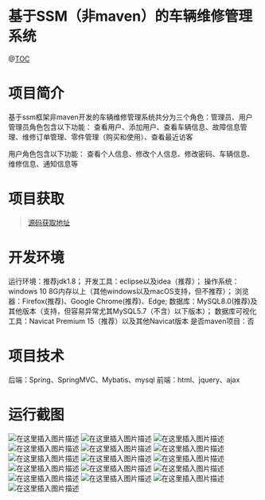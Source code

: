 # 基于SSM（非maven）的车辆维修管理系统

@[TOC](基于SSM（非maven）的车辆维修管理系统)
# 项目简介
基于ssm框架非maven开发的车辆维修管理系统共分为三个角色：管理员、用户
管理员角色包含以下功能： 
查看用户、添加用户、查看车辆信息、故障信息管理、维修订单管理、零件管理（购买和使用）、查看最近访客

用户角色包含以下功能： 
查看个人信息、修改个人信息、修改密码、车辆信息、维修信息、通知信息等

 # 项目获取
> [源码获取地址](http://www.manoncode.cn/details?id=110)

 
# 开发环境

运行环境：推荐jdk1.8；
开发工具：eclipse以及idea（推荐）；
操作系统：windows 10 8G内存以上（其他windows以及macOS支持，但不推荐）；
浏览器：Firefox(推荐)、Google Chrome(推荐)、Edge;
数据库：MySQL8.0(推荐)及其他版本（支持，但容易异常尤其MySQL5.7（不含）以下版本）；
数据库可视化工具：Navicat Premium 15（推荐）以及其他Navicat版本
是否maven项目：否


 # 项目技术
 
后端：Spring、SpringMVC、Mybatis、mysql
前端：html、jquery、ajax

 # 运行截图
 ![在这里插入图片描述](https://img-blog.csdnimg.cn/8e839fc47315442a90eb411f7325e2ee.png#pic_center)
![在这里插入图片描述](https://img-blog.csdnimg.cn/cec0ae3d37b44fd494bc40411564d552.png#pic_center)
![在这里插入图片描述](https://img-blog.csdnimg.cn/3818a829f1d048edbf564aa700108e44.png#pic_center)
![在这里插入图片描述](https://img-blog.csdnimg.cn/2b35eb51f8984aa5bc746c7b87a27a13.png#pic_center)
![在这里插入图片描述](https://img-blog.csdnimg.cn/7cc0be6efda7437ab207253532a9b7d3.png#pic_center)
![在这里插入图片描述](https://img-blog.csdnimg.cn/176ed370632141708a497d16152301f7.png#pic_center)
![在这里插入图片描述](https://img-blog.csdnimg.cn/597fabf67580425a9f3186e2031cdd2d.png#pic_center)
![在这里插入图片描述](https://img-blog.csdnimg.cn/c7599e211df44e6b8aabbf949e31bc21.png#pic_center)
![在这里插入图片描述](https://img-blog.csdnimg.cn/dbaba875b406428b8220c328a28f98ae.png#pic_center)
![在这里插入图片描述](https://img-blog.csdnimg.cn/38332a182ff14b7db92d01f0711ef404.png#pic_center)
![在这里插入图片描述](https://img-blog.csdnimg.cn/ab4a144111ff4a96bc1d4a153b1e1646.png#pic_center)
![在这里插入图片描述](https://img-blog.csdnimg.cn/94deb2033ef244dc9d2a1c3609486cf3.png#pic_center)
![在这里插入图片描述](https://img-blog.csdnimg.cn/d16e6470e54a4393aacd01555d548920.png#pic_center)
![在这里插入图片描述](https://img-blog.csdnimg.cn/cacc979b17aa42d491b2a8e8d5127c18.png#pic_center)
![在这里插入图片描述](https://img-blog.csdnimg.cn/0ae43492d21e496095a559ed6ec8a731.png#pic_center)
![在这里插入图片描述](https://img-blog.csdnimg.cn/303ee1ace0e84b0b96eb5da24a2ac764.png#pic_center)

